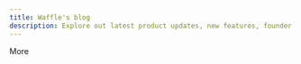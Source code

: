 ```yaml
---
title: Waffle's blog
description: Explore out latest product updates, new features, founder stories, user insights and productivity tips.
---
```


<!--more-->

More
